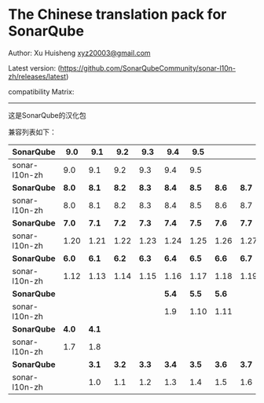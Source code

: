 The Chinese translation pack for SonarQube
=======

Author: Xu Huisheng <xyz20003@gmail.com>

Latest version: (https://github.com/SonarQubeCommunity/sonar-l10n-zh/releases/latest)

compatibility Matrix: 

---

这是SonarQube的汉化包

兼容列表如下：

**SonarQube** |**9.0**|**9.1**|**9.2**|**9.3**|**9.4**|**9.5**|       |       |       |       |
--------------|-------|-------|-------|-------|-------|-------|-------|-------|-------|-------|
sonar-l10n-zh |9.0    |9.1    |9.2    |9.3    |9.4    |9.5    |       |       |       |       |
**SonarQube** |**8.0**|**8.1**|**8.2**|**8.3**|**8.4**|**8.5**|**8.6**|**8.7**|**8.8**|**8.9**|
sonar-l10n-zh |8.0    |8.1    |8.2    |8.3    |8.4    |8.5    |8.6    |8.7    |8.8    |8.9    |
**SonarQube** |**7.0**|**7.1**|**7.2**|**7.3**|**7.4**|**7.5**|**7.6**|**7.7**|**7.8**|**7.9**|
sonar-l10n-zh |1.20   |1.21   |1.22   |1.23   |1.24   |1.25   |1.26   |1.27   |1.28   |1.29   |
**SonarQube** |**6.0**|**6.1**|**6.2**|**6.3**|**6.4**|**6.5**|**6.6**|**6.7**|       |       |
sonar-l10n-zh |1.12   |1.13   |1.14   |1.15   |1.16   |1.17   |1.18   |1.19   |       |       |
**SonarQube** |       |       |       |       |**5.4**|**5.5**|**5.6**|       |       |       |
sonar-l10n-zh |       |       |       |       |1.9    |1.10   |1.11   |       |       |       |
**SonarQube** |**4.0**|**4.1**|       |       |       |       |       |       |       |       |
sonar-l10n-zh |1.7    |1.8    |       |       |       |       |       |       |       |       |
**SonarQube** |       |**3.1**|**3.2**|**3.3**|**3.4**|**3.5**|**3.6**|**3.7**|       |       |
sonar-l10n-zh |       |1.0    |1.1    |1.2    |1.3    |1.4    |1.5    |1.6    |       |       |


